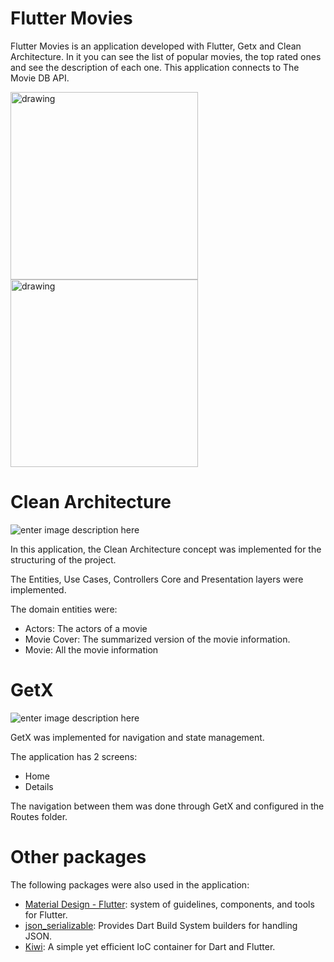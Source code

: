 # Flutter Movies

Flutter Movies is an application developed with Flutter, Getx and Clean Architecture.
In it you can see the list of popular movies, the top rated ones and see the description of each one.
This application connects to The Movie DB API.

<img src="https://i.imgur.com/PrXYj77.png" alt="drawing" width="300"/>
<img src="https://i.imgur.com/BWpR7sP.png" alt="drawing" width="300"/>
  

# Clean Architecture

![enter image description here](https://miro.medium.com/max/1400/1*WWcsH7w4vAmROLJGXDogFw.png)

In this application, the Clean Architecture concept was implemented for the structuring of the project.

The Entities, Use Cases, Controllers Core and Presentation layers were implemented.

The domain entities were:

 - Actors: The actors of a movie
 - Movie Cover: The summarized version of the movie information.
 - Movie: All the movie information

# GetX

![enter image description here](https://res.cloudinary.com/practicaldev/image/fetch/s--J8e3KWw4--/c_imagga_scale,f_auto,fl_progressive,h_1080,q_auto,w_1080/https://dev-to-uploads.s3.amazonaws.com/uploads/articles/l10fq2kiw28o3mok3v1m.jpg)

GetX was implemented for navigation and state management.

The application has 2 screens:

 - Home
 - Details

The navigation between them was done through GetX and configured in the Routes folder.

# Other packages

The following packages were also used in the application:

 - [Material Design - Flutter](https://material.io/develop/flutter): system of guidelines, components, and tools for Flutter.
 - [json_serializable](https://pub.dev/packages/json_serializable): Provides Dart Build System builders for handling JSON.
 - [Kiwi](https://pub.dev/packages/kiwi): A simple yet efficient IoC container for Dart and Flutter.
